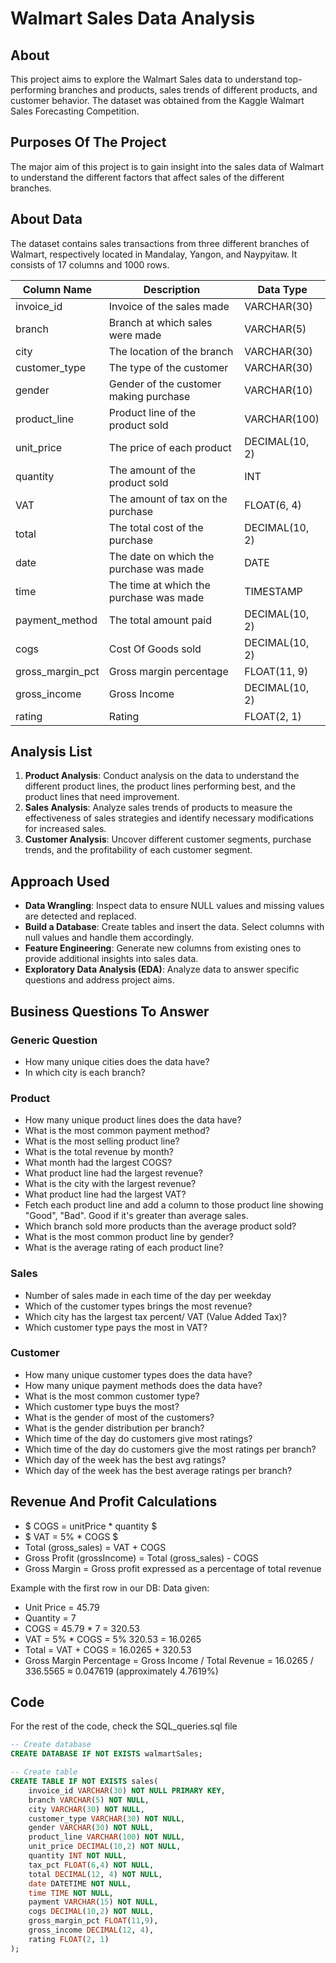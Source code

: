 # Walmart Sales Data Analysis

## About
This project aims to explore the Walmart Sales data to understand top-performing branches and products, sales trends of different products, and customer behavior. The dataset was obtained from the Kaggle Walmart Sales Forecasting Competition.

## Purposes Of The Project
The major aim of this project is to gain insight into the sales data of Walmart to understand the different factors that affect sales of the different branches.

## About Data
The dataset contains sales transactions from three different branches of Walmart, respectively located in Mandalay, Yangon, and Naypyitaw. It consists of 17 columns and 1000 rows.

| Column Name         | Description                                | Data Type      |
|---------------------|--------------------------------------------|----------------|
| invoice_id          | Invoice of the sales made                  | VARCHAR(30)    |
| branch              | Branch at which sales were made            | VARCHAR(5)     |
| city                | The location of the branch                 | VARCHAR(30)    |
| customer_type       | The type of the customer                   | VARCHAR(30)    |
| gender              | Gender of the customer making purchase     | VARCHAR(10)    |
| product_line        | Product line of the product sold           | VARCHAR(100)   |
| unit_price          | The price of each product                  | DECIMAL(10, 2) |
| quantity            | The amount of the product sold             | INT            |
| VAT                 | The amount of tax on the purchase          | FLOAT(6, 4)    |
| total               | The total cost of the purchase             | DECIMAL(10, 2) |
| date                | The date on which the purchase was made    | DATE           |
| time                | The time at which the purchase was made    | TIMESTAMP      |
| payment_method      | The total amount paid                      | DECIMAL(10, 2) |
| cogs                | Cost Of Goods sold                         | DECIMAL(10, 2) |
| gross_margin_pct    | Gross margin percentage                    | FLOAT(11, 9)   |
| gross_income        | Gross Income                               | DECIMAL(10, 2) |
| rating              | Rating                                     | FLOAT(2, 1)    |

## Analysis List
1. **Product Analysis**: Conduct analysis on the data to understand the different product lines, the product lines performing best, and the product lines that need improvement.
2. **Sales Analysis**: Analyze sales trends of products to measure the effectiveness of sales strategies and identify necessary modifications for increased sales.
3. **Customer Analysis**: Uncover different customer segments, purchase trends, and the profitability of each customer segment.

## Approach Used
- **Data Wrangling**: Inspect data to ensure NULL values and missing values are detected and replaced.
- **Build a Database**: Create tables and insert the data. Select columns with null values and handle them accordingly.
- **Feature Engineering**: Generate new columns from existing ones to provide additional insights into sales data.
- **Exploratory Data Analysis (EDA)**: Analyze data to answer specific questions and address project aims.

## Business Questions To Answer
### Generic Question
- How many unique cities does the data have?
- In which city is each branch?
### Product
- How many unique product lines does the data have?
- What is the most common payment method?
- What is the most selling product line?
- What is the total revenue by month?
- What month had the largest COGS?
- What product line had the largest revenue?
- What is the city with the largest revenue?
- What product line had the largest VAT?
- Fetch each product line and add a column to those product line showing "Good", "Bad". Good if it's greater than average sales.
- Which branch sold more products than the average product sold?
- What is the most common product line by gender?
- What is the average rating of each product line?
### Sales
- Number of sales made in each time of the day per weekday
- Which of the customer types brings the most revenue?
- Which city has the largest tax percent/ VAT (Value Added Tax)?
- Which customer type pays the most in VAT?
### Customer
- How many unique customer types does the data have?
- How many unique payment methods does the data have?
- What is the most common customer type?
- Which customer type buys the most?
- What is the gender of most of the customers?
- What is the gender distribution per branch?
- Which time of the day do customers give most ratings?
- Which time of the day do customers give the most ratings per branch?
- Which day of the week has the best avg ratings?
- Which day of the week has the best average ratings per branch?

## Revenue And Profit Calculations
- $ COGS = unitPrice * quantity $
- $ VAT = 5% * COGS $
- Total (gross_sales) = VAT + COGS
- Gross Profit (grossIncome) = Total (gross_sales) - COGS
- Gross Margin = Gross profit expressed as a percentage of total revenue

Example with the first row in our DB:
Data given:
- Unit Price = 45.79
- Quantity = 7
- COGS = 45.79 * 7 = 320.53
- VAT = 5% * COGS = 5% 320.53 = 16.0265
- Total = VAT + COGS = 16.0265 + 320.53
- Gross Margin Percentage = Gross Income / Total Revenue = 16.0265 / 336.5565 ≈ 0.047619 (approximately 4.7619%)

## Code
For the rest of the code, check the SQL_queries.sql file

```sql
-- Create database
CREATE DATABASE IF NOT EXISTS walmartSales;

-- Create table
CREATE TABLE IF NOT EXISTS sales(
    invoice_id VARCHAR(30) NOT NULL PRIMARY KEY,
    branch VARCHAR(5) NOT NULL,
    city VARCHAR(30) NOT NULL,
    customer_type VARCHAR(30) NOT NULL,
    gender VARCHAR(30) NOT NULL,
    product_line VARCHAR(100) NOT NULL,
    unit_price DECIMAL(10,2) NOT NULL,
    quantity INT NOT NULL,
    tax_pct FLOAT(6,4) NOT NULL,
    total DECIMAL(12, 4) NOT NULL,
    date DATETIME NOT NULL,
    time TIME NOT NULL,
    payment VARCHAR(15) NOT NULL,
    cogs DECIMAL(10,2) NOT NULL,
    gross_margin_pct FLOAT(11,9),
    gross_income DECIMAL(12, 4),
    rating FLOAT(2, 1)
);
